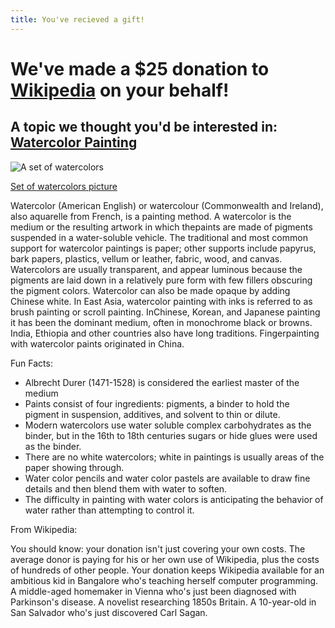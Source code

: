 ```yaml
---
title: You've recieved a gift!
---
```


# We've made a $25 donation to [Wikipedia](http://wikipedia.org) on your behalf!

## A topic we thought you'd be interested in: [Watercolor Painting](http://en.wikipedia.org/wiki/Water_colors)

![A set of watercolors](http://upload.wikimedia.org/wikipedia/commons/thumb/5/56/Watercolours.jpg/640px-Watercolours.jpg "A set of watercolors")

[Set of watercolors picture](http://en.wikipedia.org/wiki/File:Watercolours.jpg)

Watercolor (American English) or watercolour (Commonwealth and Ireland), also aquarelle from French, is a painting method. A watercolor is the medium or the resulting artwork in which thepaints are made of pigments suspended in a water-soluble vehicle. The traditional and most common support for watercolor paintings is paper; other supports include papyrus, bark papers, plastics, vellum or leather, fabric, wood, and canvas. Watercolors are usually transparent, and appear luminous because the pigments are laid down in a relatively pure form with few fillers obscuring the pigment colors. Watercolor can also be made opaque by adding Chinese white. In East Asia, watercolor painting with inks is referred to as brush painting or scroll painting. InChinese, Korean, and Japanese painting it has been the dominant medium, often in monochrome black or browns. India, Ethiopia and other countries also have long traditions. Fingerpainting with watercolor paints originated in China.

Fun Facts:

* Albrecht Durer (1471-1528) is considered the earliest master of the medium
* Paints consist of four ingredients: pigments, a binder to hold the pigment in suspension, additives, and solvent to thin or dilute.
* Modern watercolors use water soluble complex carbohydrates as the binder, but in the 16th to 18th centuries sugars or hide glues were used as the binder.
* There are no white watercolors; white in paintings is usually areas of the paper showing through.
* Water color pencils and water color pastels are available to draw fine details and then blend them with water to soften.
* The difficulty in painting with water colors is anticipating the behavior of water rather than attempting to control it.

From Wikipedia:

You should know: your donation isn't just covering your own costs. The average donor is paying for his or her own use of Wikipedia, plus the costs of hundreds of other people. Your donation keeps Wikipedia available for an ambitious kid in Bangalore who's teaching herself computer programming. A middle-aged homemaker in Vienna who's just been diagnosed with Parkinson's disease. A novelist researching 1850s Britain. A 10-year-old in San Salvador who's just discovered Carl Sagan.
